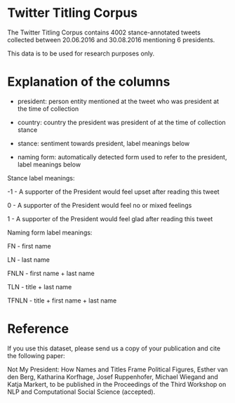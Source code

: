 # Twitter Titling Corpus

The Twitter Titling Corpus contains 4002 stance-annotated tweets collected between 20.06.2016 and 30.08.2016 mentioning 6 presidents.

This data is to be used for research purposes only.

# Explanation of the columns

- president: person entity mentioned at the tweet who was president at the time of collection


- country: country the president was president of at the time of collection
stance

- stance: sentiment towards president, label meanings below

- naming form: automatically detected form used to refer to the president, label meanings below


Stance label meanings:

-1 - A supporter of the President would feel upset after reading this tweet

0 - A supporter of the President would feel no or mixed feelings

1 - A supporter of the President would feel glad after reading this tweet


Naming form label meanings: 

FN - first name

LN - last name

FNLN - first name + last name

TLN - title + last name

TFNLN - title + first name + last name


# Reference

If you use this dataset, please send us a copy of your publication and cite the following paper:

Not My President: How Names and Titles Frame Political Figures, Esther van den Berg, Katharina Korfhage, Josef Ruppenhofer, Michael Wiegand and Katja Markert, to be published in the Proceedings of the Third Workshop on NLP and Computational Social Science (accepted).
